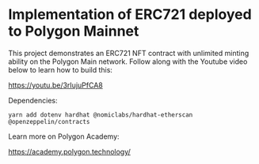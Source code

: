 # Implementation of ERC721 deployed to Polygon Mainnet

This project demonstrates an ERC721 NFT contract with unlimited minting ability on the Polygon Main network. Follow along with the Youtube video below to learn how to build this: 

https://youtu.be/3rIujuPfCA8

Dependencies:

`yarn add dotenv hardhat @nomiclabs/hardhat-etherscan @openzeppelin/contracts`


Learn more on Polygon Academy:

https://academy.polygon.technology/
